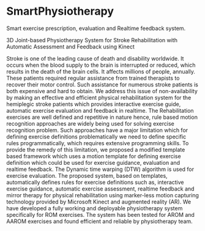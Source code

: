 # SmartPhysiotherapy
Smart exercise prescription, evaluation and Realtime feedback system.

3D Joint-based Physiotherapy System for Stroke Rehabilitation with Automatic Assessment and Feedback using Kinect

Stroke is one of the leading cause of death and disability worldwide. It occurs when the blood supply to the brain is interrupted or reduced, which results in the death of the brain cells. It affects millions of people, annually. These patients required regular assistance from trained therapists to recover their motor control. Such assistance for numerous stroke patients is both expensive and hard to obtain. We address this issue of non-availability by making an effective and efficient physical rehabilitation system for the hemiplegic stroke patients which provides interactive exercise guide, automatic exercise evaluation and feedback in realtime. The Rehabilitation exercises are well defined and repetitive in nature hence, rule based motion recognition approaches are widely being used for solving exercise recognition problem. Such approaches have a major limitation which for defining exercise definitions problematically we need to define specific rules programmatically, which requires extensive programming skills. To provide the remedy of this limitation, we proposed a modified template based framework which uses a motion template for defining exercise definition which could be used for exercise guidance, evaluation and realtime feedback. The Dynamic time warping (DTW) algorithm is used for exercise evaluation. The proposed system, based on templates, automatically defines rules for exercise definitions such as, interactive exercise guidance, automatic exercise assessment, realtime feedback and mirror therapy for physical rehabilitation using marker-less motion capturing technology provided by Microsoft Kinect and augmented reality (AR). We have developed a fully working and deployable physiotherapy system specifically for ROM exercises. The system has been tested for AROM and AAROM exercises and found efficient and reliable by physiotherapy team. 
